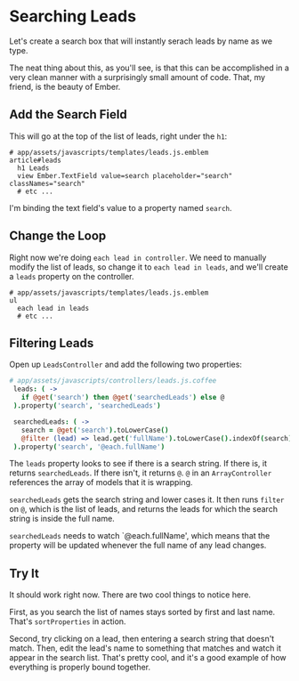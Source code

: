 # Searching Leads

Let's create a search box that will instantly serach leads by name as we type.

The neat thing about this, as you'll see, is that this can be accomplished in a very clean manner with a surprisingly small amount of code. That, my friend, is the beauty of Ember.

## Add the Search Field

This will go at the top of the list of leads, right under the `h1`:

```
# app/assets/javascripts/templates/leads.js.emblem
article#leads
  h1 Leads
  view Ember.TextField value=search placeholder="search" classNames="search"
  # etc ...
```

I'm binding the text field's value to a property named `search`.

## Change the Loop

Right now we're doing `each lead in controller`. We need to manually modify the list of leads, so change it to `each lead in leads`, and we'll create a `leads` property on the controller.

```
# app/assets/javascripts/templates/leads.js.emblem
ul
  each lead in leads
  # etc ...
```

## Filtering Leads

Open up `LeadsController` and add the following two properties:

```coffee
# app/assets/javascripts/controllers/leads.js.coffee
 leads: ( ->
   if @get('search') then @get('searchedLeads') else @
 ).property('search', 'searchedLeads')

 searchedLeads: ( ->
   search = @get('search').toLowerCase()
   @filter (lead) => lead.get('fullName').toLowerCase().indexOf(search) != -1
 ).property('search', '@each.fullName')
```

The `leads` property looks to see if there is a search string. If there is, it returns `searchedLeads`. If there isn't, it returns `@`. `@` in an `ArrayController` references the array of models that it is wrapping.

`searchedLeads` gets the search string and lower cases it. It then runs `filter` on `@`, which is the list of leads, and returns the leads for which the search string is inside the full name.

`searchedLeads` needs to watch `@each.fullName', which means that the property will be updated whenever the full name of any lead changes.

## Try It

It should work right now. There are two cool things to notice here.

First, as you search the list of names stays sorted by first and last name. That's `sortProperties` in action.

Second, try clicking on a lead, then entering a search string that doesn't match. Then, edit the lead's name to something that matches and watch it appear in the search list. That's pretty cool, and it's a good example of how everything is properly bound together.
